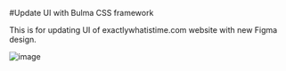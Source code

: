 #Update UI with Bulma CSS framework

This is for updating UI of exactlywhatistime.com website with new Figma design.

![image](https://github.com/raging-potato/time_base_HTML_Bulma_CSS/assets/129786323/9dbfc7e3-9390-46fb-a6b2-b93dc081df3d)
